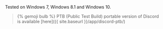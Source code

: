 Tested on Windows 7, Windows 8.1 and Windows 10.

> {% gemoji bulb %} PTB (Public Test Build) portable version of Discord is available [here]({{ site.baseurl }}/app/discord-ptb/)